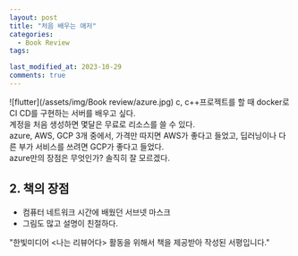 ```yaml
---
layout: post
title: "처음 배우는 애저"
categories:
  - Book Review
tags:

last_modified_at: 2023-10-29
comments: true
---
```

![flutter](/assets/img/Book review/azure.jpg)
c, c++프로젝트를 할 때 docker로 CI CD를 구현하는 서버를 배우고 싶다.  
계정을 처음 생성하면 몇달은 무료로 리소스를 쓸 수 있다.  
azure, AWS, GCP 3개 중에서, 가격만 따지면 AWS가 좋다고 들었고, 딥러닝이나 다른 부가 서비스를 쓰려면 GCP가 좋다고 들었다.  
azure만의 장점은 무엇인가? 솔직히 잘 모르겠다.

## 2. 책의 장점
- 컴퓨터 네트워크 시간에 배웠던 서브넷 마스크 
- 그림도 많고 설명이 친절하다. 

"한빛미디어 \<나는 리뷰어다\> 활동을 위해서 책을 제공받아 작성된 서평입니다."
